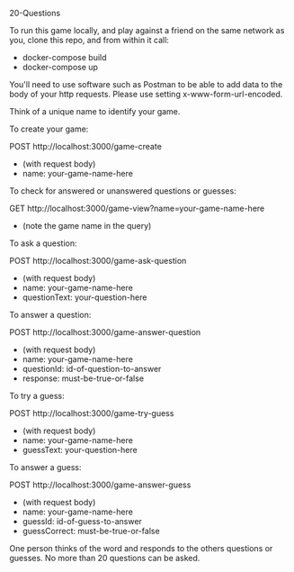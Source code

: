 20-Questions

To run this game locally, and play against a friend on the same network as you, clone this repo, and from within it call:

* docker-compose build
* docker-compose up

You'll need to use software such as Postman to be able to add data to the body of your http requests.  Please use setting x-www-form-url-encoded.

Think of a unique name to identify your game.

To create your game:

  POST http://localhost:3000/game-create
  * (with request body)
  * name: your-game-name-here

To check for answered or unanswered questions or guesses:

  GET http://localhost:3000/game-view?name=your-game-name-here
  * (note the game name in the query)

To ask a question:

  POST http://localhost:3000/game-ask-question
  * (with request body)
  * name: your-game-name-here
  * questionText: your-question-here

To answer a question:

  POST http://localhost:3000/game-answer-question
  * (with request body)
  * name: your-game-name-here
  * questionId: id-of-question-to-answer
  * response: must-be-true-or-false

To try a guess:

  POST http://localhost:3000/game-try-guess
  * (with request body)
  * name: your-game-name-here
  * guessText: your-question-here

To answer a guess:

  POST http://localhost:3000/game-answer-guess
  * (with request body)
  * name: your-game-name-here
  * guessId: id-of-guess-to-answer
  * guessCorrect: must-be-true-or-false

One person thinks of the word and responds to the others questions or guesses.  No more than 20 questions can be asked.